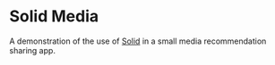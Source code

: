 # Solid Media

A demonstration of the use of [Solid](https://solidproject.org/) in a small media recommendation sharing app.